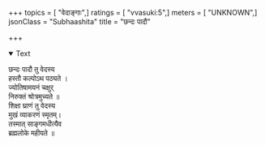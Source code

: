 +++
topics = [ "वेदाङ्गाः",]
ratings = [ "vvasuki:5",]
meters = [ "UNKNOWN",]
jsonClass = "Subhaashita"
title = "छन्दः पादौ"

+++

<details open><summary>Text</summary>

छन्दः पादौ तु वेदस्य   
हस्तौ कल्पोऽथ पठ्यते ।  
ज्योतिषामयनं चक्षुर्   
निरुक्तं श्रोत्रमुच्यते ॥  
शिक्षा घ्राणं तु वेदस्य   
मुखं व्याकरणं स्मृतम्।  
तस्मात् साङ्गमधीत्यैव  
ब्रह्मलोके महीयते ॥
</details>
